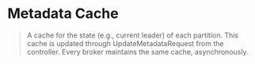 # Metadata Cache

> A cache for the state (e.g., current leader) of each partition. This cache is updated through UpdateMetadataRequest from the controller. Every broker maintains the same cache, asynchronously.
 
